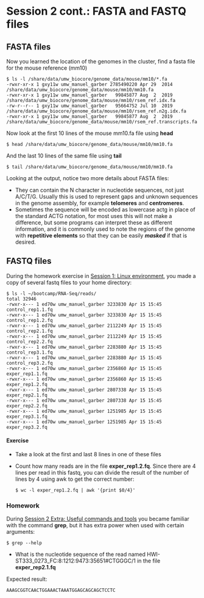 # Session 2 cont.: FASTA and FASTQ files

## FASTA files
Now you learned the location of the genomes in the cluster, find a fasta file for the mouse reference (mm10)

```
$ ls -l /share/data/umw_biocore/genome_data/mouse/mm10/*.fa
-rwxr-xr-x 1 gxy11w umw_manuel_garber 2785490220 Apr 29  2014 /share/data/umw_biocore/genome_data/mouse/mm10/mm10.fa
-rwxr-xr-x 1 gxy11w umw_manuel_garber   99845877 Aug  2  2019 /share/data/umw_biocore/genome_data/mouse/mm10/rsem_ref.idx.fa
-rw-r--r-- 1 gxy11w umw_manuel_garber   95664752 Jul 10  2019 /share/data/umw_biocore/genome_data/mouse/mm10/rsem_ref.n2g.idx.fa
-rwxr-xr-x 1 gxy11w umw_manuel_garber   99845877 Aug  2  2019 /share/data/umw_biocore/genome_data/mouse/mm10/rsem_ref.transcripts.fa
```

Now look at the first 10 lines of the mouse mm10.fa file using **head**

```
$ head /share/data/umw_biocore/genome_data/mouse/mm10/mm10.fa
```

And the last 10 lines of the same file using **tail**

```
$ tail /share/data/umw_biocore/genome_data/mouse/mm10/mm10.fa
```
Looking at the output, notice two more details about FASTA files:
  * They can contain the N character in nucleotide sequences, not just A/C/T/G. Usually this is used to represent gaps and unknown sequences in the genome assembly, for example **telomeres** and **centromeres**.
  * Sometimes the sequence will be encoded as lowercase actg in place of the standard ACTG notation, for most uses this will not make a difference, but some programs can interpret these as different information, and it is commonly used to note the regions of the genome with **repetitive elements** so that they can be easily ***masked*** if that is desired.


## FASTQ files
During the homework exercise in [Session 1: Linux environment](../session1/session1.md), you made a copy of several fastq files to your home directory:
```
$ ls -l ~/bootcamp/RNA-Seq/reads/
total 32946
-rwxr-x--- 1 ed70w umw_manuel_garber 3233830 Apr 15 15:45 control_rep1.1.fq
-rwxr-x--- 1 ed70w umw_manuel_garber 3233830 Apr 15 15:45 control_rep1.2.fq
-rwxr-x--- 1 ed70w umw_manuel_garber 2112249 Apr 15 15:45 control_rep2.1.fq
-rwxr-x--- 1 ed70w umw_manuel_garber 2112249 Apr 15 15:45 control_rep2.2.fq
-rwxr-x--- 1 ed70w umw_manuel_garber 2283880 Apr 15 15:45 control_rep3.1.fq
-rwxr-x--- 1 ed70w umw_manuel_garber 2283880 Apr 15 15:45 control_rep3.2.fq
-rwxr-x--- 1 ed70w umw_manuel_garber 2356860 Apr 15 15:45 exper_rep1.1.fq
-rwxr-x--- 1 ed70w umw_manuel_garber 2356860 Apr 15 15:45 exper_rep1.2.fq
-rwxr-x--- 1 ed70w umw_manuel_garber 2807338 Apr 15 15:45 exper_rep2.1.fq
-rwxr-x--- 1 ed70w umw_manuel_garber 2807338 Apr 15 15:45 exper_rep2.2.fq
-rwxr-x--- 1 ed70w umw_manuel_garber 1251985 Apr 15 15:45 exper_rep3.1.fq
-rwxr-x--- 1 ed70w umw_manuel_garber 1251985 Apr 15 15:45 exper_rep3.2.fq
```

#### Exercise
* Take a look at the first and last 8 lines in one of these files

* Count how many reads are in the file **exper_rep1.2.fq**. Since there are 4 lines per read in this fastq, you can divide the result of the number of lines by 4 using awk to get the correct number:
  ```
  $ wc -l exper_rep1.2.fq | awk '{print $0/4}'
  ```

### Homework
During [Session 2 Extra: Useful commands and tools](../session2/usefull.md) you became familiar with the command **grep**, but it has extra power when used with certain arguments:
```
$ grep --help
```
* What is the nucleotide sequence of the read named HWI-ST333_0273_FC:8:1212:9473:35651#CTGGGC/1 in the file **exper_rep2.1.fq**


Expected result:
```
AAAGCGGTCAACTGGAAACTAAATGGAGCAGCAGCTCCTC
```

